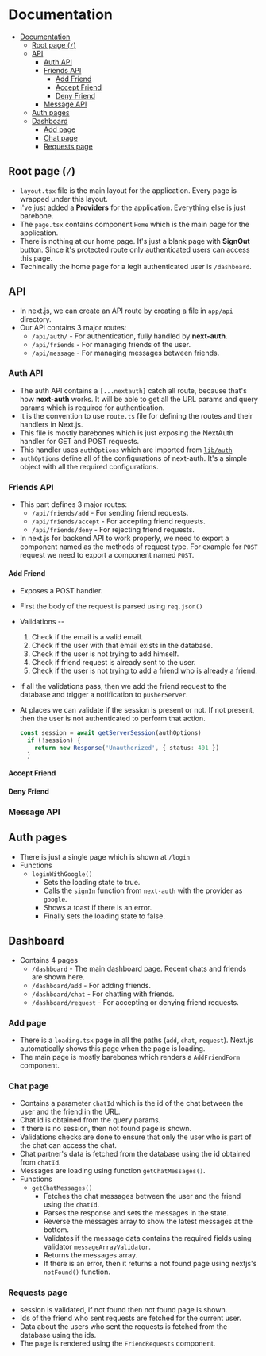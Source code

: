 # Documentation

- [Documentation](#documentation)
  - [Root page (`/`)](#root-page-)
  - [API](#api)
    - [Auth API](#auth-api)
    - [Friends API](#friends-api)
      - [Add Friend](#add-friend)
      - [Accept Friend](#accept-friend)
      - [Deny Friend](#deny-friend)
    - [Message API](#message-api)
  - [Auth pages](#auth-pages)
  - [Dashboard](#dashboard)
    - [Add page](#add-page)
    - [Chat page](#chat-page)
    - [Requests page](#requests-page)

## Root page (`/`)

- `layout.tsx` file is the main layout for the application. Every page is wrapped under this layout.
- I've just added a **Providers** for the application. Everything else is just barebone.
- The `page.tsx` contains component `Home` which is the main page for the application.
- There is nothing at our home page. It's just a blank page with **SignOut** button. Since it's protected route only authenticated users can access this page.
- Techincally the home page for a legit authenticated user is `/dashboard`.

## API

- In next.js, we can create an API route by creating a file in `app/api` directory.
- Our API contains 3 major routes:
  - `/api/auth/` - For authentication, fully handled by **next-auth**.
  - `/api/friends` - For managing friends of the user.
  - `/api/message` - For managing messages between friends.

### Auth API

- The auth API contains a `[...nextauth]` catch all route, because that's how **next-auth** works. It will be able to get all the URL params and query params which is required for authentication.
- It is the convention to use `route.ts` file for defining the routes and their handlers in Next.js.
- This file is mostly barebones which is just exposing the NextAuth handler for GET and POST requests.
- This handler uses `authOptions` which are imported from [`lib/auth`](../lib/auth.ts)
- `authOptions` define all of the configurations of next-auth. It's a simple object with all the required configurations.

### Friends API

- This part defines 3 major routes:
  - `/api/friends/add` - For sending friend requests.
  - `/api/friends/accept` - For accepting friend requests.
  - `/api/friends/deny` - For rejecting friend requests.
- In next.js for backend API to work properly, we need to export a component named as the methods of request type. For example for `POST` request we need to export a component named `POST`.

#### Add Friend

- Exposes a POST handler.
- First the body of the request is parsed using `req.json()`
- Validations --
  1. Check if the email is a valid email.
  2. Check if the user with that email exists in the database.
  3. Check if the user is not trying to add himself.
  4. Check if friend request is already sent to the user.
  5. Check if the user is not trying to add a friend who is already a friend.
- If all the validations pass, then we add the friend request to the database and trigger a notification to `pusherServer`.
- At places we can validate if the session is present or not. If not present, then the user is not authenticated to perform that action.

  ```ts
  const session = await getServerSession(authOptions)
    if (!session) {
      return new Response('Unauthorized', { status: 401 })
    }
  ```

#### Accept Friend

#### Deny Friend

### Message API

## Auth pages

- There is just a single page which is shown at `/login`
- Functions
  - `loginWithGoogle()`
    - Sets the loading state to true.
    - Calls the `signIn` function from `next-auth` with the provider as `google`.
    - Shows a toast if there is an error.
    - Finally sets the loading state to false.

## Dashboard

- Contains 4 pages
  - `/dashboard` - The main dashboard page. Recent chats and friends are shown here.
  - `/dashboard/add` - For adding friends.
  - `/dashboard/chat` - For chatting with friends.
  - `/dashboard/request` - For accepting or denying friend requests.

### Add page

- There is a `loading.tsx` page in all the paths (`add`, `chat`, `request`). Next.js automatically shows this page when the page is loading.
- The main page is mostly barebones which renders a `AddFriendForm` component.

### Chat page

- Contains a parameter `chatId` which is the id of the chat between the user and the friend in the URL.
- Chat id is obtained from the query params.
- If there is no session, then not found page is shown.
- Validations checks are done to ensure that only the user who is part of the chat can access the chat.
- Chat partner's data is fetched from the database using the id obtained from `chatId`.
- Messages are loading using function `getChatMessages()`.
- Functions
  - `getChatMessages()`
    - Fetches the chat messages between the user and the friend using the `chatId`.
    - Parses the response and sets the messages in the state.
    - Reverse the messages array to show the latest messages at the bottom.
    - Validates if the message data contains the required fields using validator `messageArrayValidator`.
    - Returns the messages array.
    - If there is an error, then it returns a not found page using nextjs's `notFound()` function.

### Requests page

- session is validated, if not found then not found page is shown.
- Ids of the friend who sent requests are fetched for the current user.
- Data about the users who sent the requests is fetched from the database using the ids.
- The page is rendered using the `FriendRequests` component.
